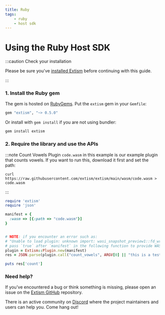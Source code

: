 ```yaml
---
title: Ruby
tags:
    - ruby
    - host sdk
---
```


# Using the Ruby Host SDK

:::caution Check your installation

Please be sure you've [installed Extism](/docs/install) before continuing with this guide.

:::

### 1. Install the Ruby gem

The gem is hosted on [RubyGems](https://rubygems.org/gems/extism).
Put the `extism` gem in your `Gemfile`:

```rb
gem "extism", "~> 0.5.0"
```

Or install with `gem install` if you are not using bundler:

```sh
gem install extism
```

### 2. Require the library and use the APIs

:::note Count Vowels Plugin
`code.wasm` in this example is our example plugin that counts vowels. If you want to run this, download it first and set the path:

```
curl https://raw.githubusercontent.com/extism/extism/main/wasm/code.wasm > code.wasm
```
:::

```ruby title=app.rb
require 'extism'
require 'json'

manifest = {
  :wasm => [{:path => "code.wasm"}]
}


# NOTE: if you encounter an error such as: 
# "Unable to load plugin: unknown import: wasi_snapshot_preview1::fd_write has not been defined"
# pass `true` after `manifest` in the following function to provide WASI imports to your plugin.
plugin = Extism::Plugin.new(manifest)
res = JSON.parse(plugin.call("count_vowels", ARGV[0] || "this is a test"))

puts res['count']
```


### Need help?

If you've encountered a bug or think something is missing, please open an issue on the [Extism GitHub](https://github.com/extism/extism) repository.

There is an active community on [Discord](https://discord.gg/cx3usBCWnc) where the project maintainers and users can help you. Come hang out!

